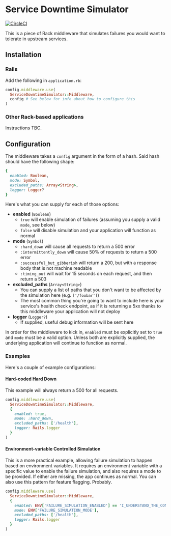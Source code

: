 # Service Downtime Simulator

[![CircleCI](https://circleci.com/gh/deliveroo/service_downtime_simulator/tree/master.svg?style=svg&circle-token=d66bc2c0246da5cdf4eeaeb6c9f7b10bcd74bb7b)](https://circleci.com/gh/deliveroo/service_downtime_simulator/tree/master)

This is a piece of Rack middleware that simulates failures you would want to tolerate in upstream services.

## Installation

### Rails

Add the following in `application.rb`:

```ruby
config.middleware.use(
  ServiceDowntimeSimulator::Middleware,
  config # See below for info about how to configure this
)
```

### Other Rack-based applications

Instructions TBC.

## Configuration

The middleware takes a `config` argument in the form of a hash. Said hash should have the following shape:

```ruby
{
  enabled: Boolean,
  mode: Symbol,
  excluded_paths: Array<String>,
  logger: Logger?
}
```

Here's what you can supply for each of those options:

- **enabled** (`Boolean`)
  - `true` will enable simulation of failures (assuming you supply a valid `mode`, see below)
  - `false` will disable simulation and your application will function as normal
- **mode** (`Symbol`)
  - `:hard_down` will cause all requests to return a 500 error
  - `:intermittently_down` will cause 50% of requests to return a 500 error
  - `:successful_but_gibberish` will return a 200, but with a response body that is not machine readable
  - `:timing_out` will wait for 15 seconds on each request, and then return a 503
- **excluded_paths** (`Array<String>`)
  - You can supply a list of paths that you don't want to be affected by the simulation here (e.g. `['/foobar']`)
  - The most common thing you're going to want to include here is your service's health check endpoint, as if it is returning a 5xx thanks to this middleware your application will not deploy
- **logger** (`Logger?`)
  - If supplied, useful debug information will be sent here

In order for the middleware to kick in, `enabled` must be explicitly set to `true` and `mode` must be a valid option. Unless both are explicitly supplied, the underlying application will continue to function as normal.

### Examples

Here's a couple of example configurations:

#### Hard-coded Hard Down

This example will always return a 500 for all requests.

```ruby
config.middleware.use(
  ServiceDowntimeSimulator::Middleware,
  {
    enabled: true,
    mode: :hard_down,
    excluded_paths: ['/health'],
    logger: Rails.logger
  }
)
```

#### Environment-variable Controlled Simulation

This is a more practical example, allowing failure simulation to happen based on environment variables. It requires an environment variable with a specific value to enable the failure simulation, and also requires a mode to be provided. If either are missing, the app continues as normal. You can also use this pattern for feature flagging. Probably.

```ruby
config.middleware.use(
  ServiceDowntimeSimulator::Middleware,
  {
    enabled: ENV['FAILURE_SIMULATION_ENABLED'] == 'I_UNDERSTAND_THE_CONSEQUENCES_OF_THIS',
    mode: ENV['FAILURE_SIMULATION_MODE'],
    excluded_paths: ['/health'],
    logger: Rails.logger
  }
)
```

